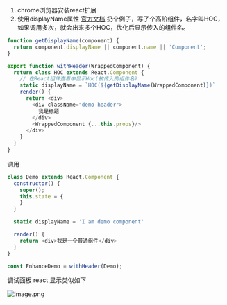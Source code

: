 1. chrome浏览器安装react扩展
2. 使用displayName属性
[官方文档](https://reactjs.org/docs/higher-order-components.html#convention-wrap-the-display-name-for-easy-debugging)
扔个例子，写了个高阶组件，名字叫HOC，如果调用多次，就会出来多个HOC，优化后显示传入的组件名。
```javascript
function getDisplayName(component) {
  return component.displayName || component.name || 'Component';
}

export function withHeader(WrappedComponent) {
  return class HOC extends React.Component {
    // 在React组件查看中显示Hoc(被传入的组件名)
    static displayName = `HOC(${getDisplayName(WrappedComponent)})`
    render() {
      return <div>
        <div className="demo-header">
          我是标题
        </div>
        <WrappedComponent {...this.props}/>
      </div>
    }
  }
}
```
调用
```javascript
class Demo extends React.Component {
  constructor() {
    super();
    this.state = {
    }
  }

  static displayName = 'I am demo component'

  render() {
    return <div>我是一个普通组件</div>
  }
}

const EnhanceDemo = withHeader(Demo);
```
调试面板 react 显示类似如下

![image.png](https://hexo-blog.pek3b.qingstor.com/upload_images/71414-eb85d36dfa61406a.png?imageMogr2/auto-orient/strip%7CimageView2/2/w/1240)
